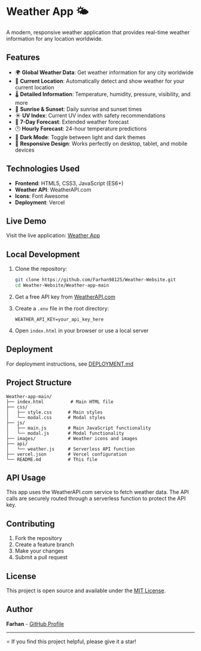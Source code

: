 # Weather App 🌤️

A modern, responsive weather application that provides real-time weather information for any location worldwide.

## Features

- 🌍 **Global Weather Data**: Get weather information for any city worldwide
- 📍 **Current Location**: Automatically detect and show weather for your current location
- 🌡️ **Detailed Information**: Temperature, humidity, pressure, visibility, and more
- 🌅 **Sunrise & Sunset**: Daily sunrise and sunset times
- ☀️ **UV Index**: Current UV index with safety recommendations
- 📅 **7-Day Forecast**: Extended weather forecast
- 🕐 **Hourly Forecast**: 24-hour temperature predictions
- 🌙 **Dark Mode**: Toggle between light and dark themes
- 📱 **Responsive Design**: Works perfectly on desktop, tablet, and mobile devices

## Technologies Used

- **Frontend**: HTML5, CSS3, JavaScript (ES6+)
- **Weather API**: WeatherAPI.com
- **Icons**: Font Awesome
- **Deployment**: Vercel

## Live Demo

Visit the live application: [Weather App](https://weather-website-psi-ebon.vercel.app/)

## Local Development

1. Clone the repository:
   ```bash
   git clone https://github.com/Farhan98125/Weather-Website.git
   cd Weather-Website/Weather-app-main
   ```

2. Get a free API key from [WeatherAPI.com](https://www.weatherapi.com/)

3. Create a `.env` file in the root directory:
   ```
   WEATHER_API_KEY=your_api_key_here
   ```

4. Open `index.html` in your browser or use a local server

## Deployment

For deployment instructions, see [DEPLOYMENT.md](./DEPLOYMENT.md)

## Project Structure

```
Weather-app-main/
├── index.html          # Main HTML file
├── css/
│   ├── style.css      # Main styles
│   └── modal.css      # Modal styles
├── js/
│   ├── main.js        # Main JavaScript functionality
│   └── modal.js       # Modal functionality
├── images/            # Weather icons and images
├── api/
│   └── weather.js     # Serverless API function
├── vercel.json        # Vercel configuration
└── README.md          # This file
```

## API Usage

This app uses the WeatherAPI.com service to fetch weather data. The API calls are securely routed through a serverless function to protect the API key.

## Contributing

1. Fork the repository
2. Create a feature branch
3. Make your changes
4. Submit a pull request

## License

This project is open source and available under the [MIT License](LICENSE).

## Author

**Farhan** - [GitHub Profile](https://github.com/Farhan98125)

---

⭐ If you find this project helpful, please give it a star!

